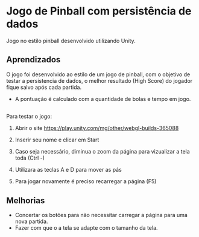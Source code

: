 
# Jogo de Pinball com persistência de dados

Jogo no estilo pinball desenvolvido utilizando Unity.


## Aprendizados

O jogo foi desenvolvido ao estilo de um jogo de pinball, com o objetivo de testar a persistencia de dados, o melhor resultado (High Score) do jogador fique salvo após cada partida.
* A pontuação é calculado com a quantidade de bolas e tempo em jogo.
## 
Para testar o jogo:

1. Abrir o site https://play.unity.com/mg/other/webgl-builds-365088

2. Inserir seu nome e clicar em Start

3. Caso seja necessário, diminua o zoom da página para vizualizar a tela toda (Ctrl -)

4. Utilizara as teclas A e D para mover as pás

5. Para jogar novamente é preciso recarregar a página (F5)

## Melhorias

* Concertar os botões para não necessitar carregar a página para uma nova partida.
* Fazer com que o a tela se adapte com o tamanho da tela.

